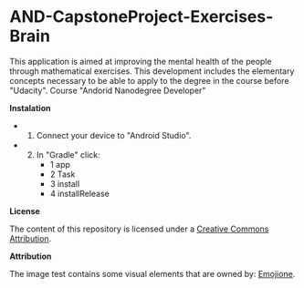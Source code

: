 # AND-CapstoneProject-Exercises-Brain
This application is aimed at improving the mental health of the people through mathematical exercises. This development includes the elementary concepts necessary to be able to apply to the degree in the course before "Udacity". Course "Andorid Nanodegree Developer"

**Instalation**

- 1. Connect your device to "Android Studio".
- 2. In "Gradle" click:
     - 1 app
     - 2 Task
     - 3 install
     - 4 installRelease
     
**License**

The content of this repository is licensed under a [Creative Commons Attribution](https://creativecommons.org/licenses/by/3.0/us/).


**Attribution**

The image test contains some visual elements that are owned by: [Emojione](http://emojione.com).
